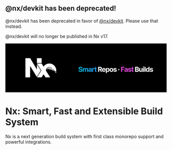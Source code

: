 ## @nx/devkit has been deprecated!

@nx/devkit has been deprecated in favor of [@nx/devkit](https://www.npmjs.com/package/@nx/devkit). Please use that instead.

@nx/devkit will no longer be published in Nx v17.

<p style="text-align: center;"><img src="https://raw.githubusercontent.com/nrwl/nx/master/images/nx.png" width="600" alt="Nx - Smart, Fast and Extensible Build System"></p>

# Nx: Smart, Fast and Extensible Build System

Nx is a next generation build system with first class monorepo support and powerful integrations.
